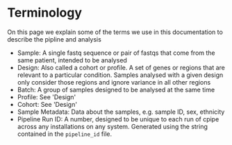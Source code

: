 # Terminology

On this page we explain some of the terms we use in this documentation to describe the pipline and analysis

* Sample: A single fastq sequence or pair of fastqs that come from the same patient, intended to be analysed
* Design: Also called a cohort or profile. A set of genes or regions that are relevant to a particular condition. Samples
analysed with a given design only consider those regions and ignore variance in all other regions
* Batch: A group of samples designed to be analysed at the same time
* Profile: See 'Design'
* Cohort: See 'Design'
* Sample Metadata: Data about the samples, e.g. sample ID, sex, ethnicity
* Pipeline Run ID: A number, designed to be unique to each run of cpipe across any installations on any system. Generated
using the string contained in the `pipeline_id` file.